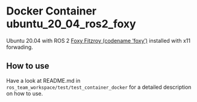 # Docker Container ubuntu_20_04_ros2_foxy

Ubuntu 20.04 with  ROS 2 [Foxy Fitzroy (codename ‘foxy’)](https://docs.ros.org/en/foxy/index.html) installed with x11 forwading.

## How to use
Have a look at README.md in `ros_team_workspace/test/test_container_docker` for a detailed description on how to use.

